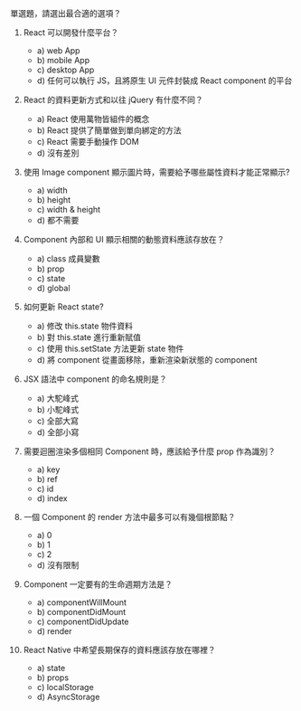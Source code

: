 單選題，請選出最合適的選項？

1.  React 可以開發什麼平台？

    - a) web App
    - b) mobile App
    - c) desktop App
    - d) 任何可以執行 JS，且將原生 UI 元件封裝成 React component 的平台

2.  React 的資料更新方式和以往 jQuery 有什麼不同？

    - a) React 使用萬物皆組件的概念
    - b) React 提供了簡單做到單向綁定的方法
    - c) React 需要手動操作 DOM
    - d) 沒有差別

3.  使用 Image component 顯示圖片時，需要給予哪些屬性資料才能正常顯示?

    - a) width
    - b) height
    - c) width & height
    - d) 都不需要

4.  Component 內部和 UI 顯示相關的動態資料應該存放在？

    - a) class 成員變數
    - b) prop
    - c) state
    - d) global

5.  如何更新 React state?

    - a) 修改 this.state 物件資料
    - b) 對 this.state 進行重新賦值
    - c) 使用 this.setState 方法更新 state 物件
    - d) 將 component 從畫面移除，重新渲染新狀態的 component

6.  JSX 語法中 component 的命名規則是？

    - a) 大駝峰式
    - b) 小駝峰式
    - c) 全部大寫
    - d) 全部小寫

7.  需要迴圈渲染多個相同 Component 時，應該給予什麼 prop 作為識別？

    - a) key
    - b) ref
    - c) id
    - d) index

8.  一個 Component 的 render 方法中最多可以有幾個根節點？

    - a) 0
    - b) 1
    - c) 2
    - d) 沒有限制

9.  Component 一定要有的生命週期方法是？

    - a) componentWillMount
    - b) componentDidMount
    - c) componentDidUpdate
    - d) render

10. React Native 中希望長期保存的資料應該存放在哪裡？

    - a) state
    - b) props
    - c) localStorage
    - d) AsyncStorage


